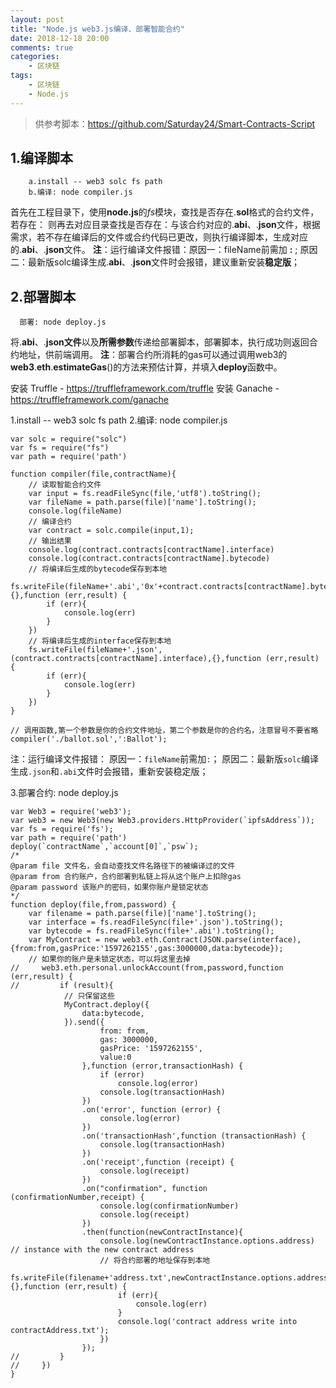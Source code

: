 ```yaml
---
layout: post
title: "Node.js web3.js编译、部署智能合约"
date: 2018-12-18 20:00
comments: true
categories:
 	- 区块链
tags: 
	- 区块链
	- Node.js
---
```


> 供参考脚本：https://github.com/Saturday24/Smart-Contracts-Script

##  1.编译脚本
		a.install -- web3 solc fs path 
		b.编译: node compiler.js
   首先在工程目录下，使用**node.js**的*fs*模块，查找是否存在.**sol**格式的合约文件， 若存在：
   则再去对应目录查找是否存在：与该合约对应的.**abi**、.**json**文件，根据需求，若不存在编译后的文件或合约代码已更改，则执行编译脚本，生成对应的.**abi**、.**json**文件。
   **注**：运行编译文件报错：原因一：fileName前需加 **:** ; 原因二：最新版solc编译生成.**abi**、.**json**文件时会报错，建议重新安装**稳定版**；
##  2.部署脚本
	  部署: node deploy.js
将.**abi**、.**json文件**以及**所需参数**传递给部署脚本，部署脚本，执行成功则返回合约地址，供前端调用。
**注**：部署合约所消耗的gas可以通过调用web3的**web3**.**eth**.**estimateGas**()的方法来预估计算，并填入**deploy**函数中。

<!-- more -->

安装 Truffle - https://truffleframework.com/truffle
安装 Ganache - https://truffleframework.com/ganache

   

1.install -- web3 solc fs path
2.编译: node compiler.js

    var solc = require("solc")
    var fs = require("fs")
    var path = require('path')
    
    function compiler(file,contractName){
        // 读取智能合约文件
        var input = fs.readFileSync(file,'utf8').toString();
        var fileName = path.parse(file)['name'].toString();
        console.log(fileName)
        // 编译合约
        var contract = solc.compile(input,1);
        // 输出结果   
    	console.log(contract.contracts[contractName].interface)
        console.log(contract.contracts[contractName].bytecode)
        // 将编译后生成的bytecode保存到本地
        fs.writeFile(fileName+'.abi','0x'+contract.contracts[contractName].bytecode,{},function (err,result) {
            if (err){
                console.log(err)
            }
        })
        // 将编译后生成的interface保存到本地
        fs.writeFile(fileName+'.json',(contract.contracts[contractName].interface),{},function (err,result) {
            if (err){
                console.log(err)
            }
        })
    }
    
    // 调用函数,第一个参数是你的合约文件地址，第二个参数是你的合约名，注意冒号不要省略
    compiler('./ballot.sol',':Ballot');

注：运行编译文件报错：
    原因一：`fileName`前需加`:`；
    原因二：最新版`solc`编译生成`.json`和`.abi`文件时会报错，重新安装稳定版；

3.部署合约: node deploy.js

    var Web3 = require('web3');
    var web3 = new Web3(new Web3.providers.HttpProvider(`ipfsAddress`));
    var fs = require('fs');
    var path = require('path')
    deploy(`contractName`,`account[0]`,`psw`);
    /*
    @param file 文件名，会自动查找文件名路径下的被编译过的文件
    @param from 合约账户，合约部署到私链上将从这个账户上扣除gas
    @param password 该账户的密码，如果你账户是锁定状态
    */
    function deploy(file,from,password) {
        var filename = path.parse(file)['name'].toString();
        var interface = fs.readFileSync(file+'.json').toString();
        var bytecode = fs.readFileSync(file+'.abi').toString();
        var MyContract = new web3.eth.Contract(JSON.parse(interface),{from:from,gasPrice:'1597262155',gas:3000000,data:bytecode});
        // 如果你的账户是未锁定状态，可以将这里去掉
    //     web3.eth.personal.unlockAccount(from,password,function (err,result) {
    //         if (result){
                // 只保留这些
                MyContract.deploy({
                    data:bytecode,
                }).send({
                        from: from,
                        gas: 3000000,
                        gasPrice: '1597262155',
                        value:0
                    },function (error,transactionHash) {
                        if (error)
                            console.log(error)
                        console.log(transactionHash)
                    })
                    .on('error', function (error) {
                        console.log(error)
                    })
                    .on('transactionHash',function (transactionHash) {
                        console.log(transactionHash)
                    })
                    .on('receipt',function (receipt) {
                        console.log(receipt)
                    })
                    .on("confirmation", function (confirmationNumber,receipt) {
                        console.log(confirmationNumber)
                        console.log(receipt)
                    })
                    .then(function(newContractInstance){
                        console.log(newContractInstance.options.address) // instance with the new contract address
                        // 将合约部署的地址保存到本地
                        fs.writeFile(filename+'address.txt',newContractInstance.options.address,{},function (err,result) {
                            if (err){
                                console.log(err)
                            }
                            console.log('contract address write into contractAddress.txt');
                        })
                    });
    //         }
    //     })
    }

